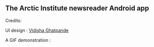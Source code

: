 The Arctic Institute newsreader Android app
-------------------------------------------

Credits:

UI design : [Vidisha Ghatpande](mailto:vidisha.ghatpande@gmail.com) 

A GIF demonstration : 

